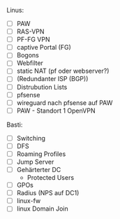 Linus:
- [ ] PAW
- [ ] RAS-VPN
- [ ] PF-FG VPN
- [ ] captive Portal (FG)
- [ ] Bogons
- [ ] Webfilter
- [ ] static NAT (pf oder webserver?)
- [ ] (Redundanter ISP (BGP))
- [ ] Distrubution Lists
- [ ] pfsense
- [ ] wireguard nach pfsense auf PAW
- [ ] PAW - Standort 1 OpenVPN

Basti:

- [ ] Switching
- [ ] DFS
- [ ] Roaming Profiles
- [ ] Jump Server
- [ ] Gehärterter DC
  - Protected Users
- [ ] GPOs
- [ ] Radius (NPS auf DC1)
- [ ] linux-fw
- [ ] linux Domain Join
